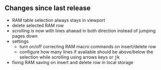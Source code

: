 ## Changes since last release
- RAM table selection always stays in viewport
- delete selected RAM row
- scrolling is now with lines ahaead in both direction instead of jumping pages down
- settings
    - turn on/off correcting RAM macro commands on insert/delete row
    - configure how many lines if available should be above/below the selection while scrolling using arrows keys or <kbd>j</kbd><kbd>k</kbd>
- fixing RAM saving on insert and delete row in local storage
